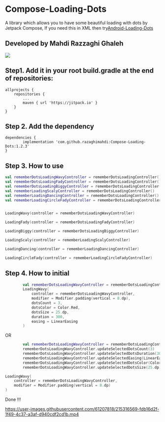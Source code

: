 # Compose-Loading-Dots

A library which allows you to have some beautiful loading with dots by Jetpack Compose, If you need
this in XML then try[Android-Loading-Dots](https://github.com/razaghimahdi/Android-Loading-Dots)

## Developed by Mahdi Razzaghi Ghaleh

[![](https://jitpack.io/v/razaghimahdi/Compose-Loading-Dots.svg)](https://jitpack.io/#razaghimahdi/Compose-Loading-Dots)

## Step1. Add it in your root build.gradle at the end of repositories:

	allprojects {
		repositories {
			...
			maven { url 'https://jitpack.io' }
		}
	}

## Step 2. Add the dependency

	dependencies {
	        implementation 'com.github.razaghimahdi:Compose-Loading-Dots:1.2.3'
	} 

## Step 3. How to use

```kotlin
val rememberDotsLoadingWavyController = rememberDotsLoadingController()
val rememberDotsLoadingFadyController = rememberDotsLoadingController()
val rememberDotsLoadingBiggyController = rememberDotsLoadingController()
val rememberLoadingScalyController = rememberDotsLoadingController()
val rememberLoadingDancingController = rememberDotsLoadingController()
val rememberLoadingCircleFadyController = rememberDotsLoadingController()


LoadingWavy(controller = rememberDotsLoadingWavyController)

LoadingFady(controller = rememberDotsLoadingFadyController)

LoadingBiggy(controller = rememberDotsLoadingBiggyController)

LoadingScaly(controller = rememberLoadingScalyController)

LoadingDancing(controller = rememberLoadingDancingController)

LoadingCircleFady(controller = rememberLoadingCircleFadyController)
```

## Step 4. How to initial

```Kotlin
        val rememberDotsLoadingWavyController = rememberDotsLoadingController()
        LoadingWavy(
            controller = rememberDotsLoadingWavyController,
            modifier = Modifier.padding(vertical = 8.dp),
            dotsCount = 3,
            dotsColor = Color.Red,
            dotsSize = 25.dp,
            duration = 300,
            easing = LinearEasing
        )
```

OR

```Kotlin
        val rememberDotsLoadingWavyController = rememberDotsLoadingController()
        rememberDotsLoadingWavyController.updateSelectedDotsCount(3)
        rememberDotsLoadingWavyController.updateSelectedDotsDuration(300)
        rememberDotsLoadingWavyController.updateSelectedEasing(LinearEasing)
        rememberDotsLoadingWavyController.updateSelectedDotsColor(Color.Red)
        rememberDotsLoadingWavyController.updateSelectedDotsSize(25.dp)

LoadingWavy(
    controller = rememberDotsLoadingWavyController,
    modifier = Modifier.padding(vertical = 8.dp)
)

```

Done !!!

https://user-images.githubusercontent.com/61207818/215316569-fdb16d2f-1f49-4c37-a3af-d940cdf2cd1b.mp4



